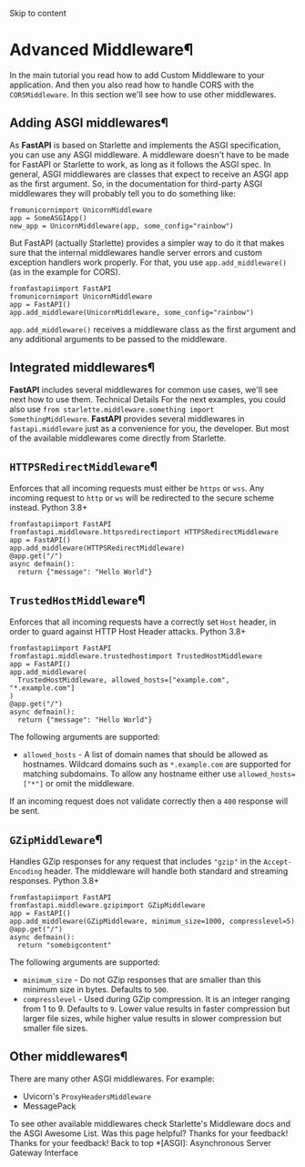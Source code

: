Skip to content 
# Advanced Middleware¶
In the main tutorial you read how to add Custom Middleware to your application.
And then you also read how to handle CORS with the `CORSMiddleware`.
In this section we'll see how to use other middlewares.
## Adding ASGI middlewares¶
As **FastAPI** is based on Starlette and implements the ASGI specification, you can use any ASGI middleware.
A middleware doesn't have to be made for FastAPI or Starlette to work, as long as it follows the ASGI spec.
In general, ASGI middlewares are classes that expect to receive an ASGI app as the first argument.
So, in the documentation for third-party ASGI middlewares they will probably tell you to do something like:
```
fromunicornimport UnicornMiddleware
app = SomeASGIApp()
new_app = UnicornMiddleware(app, some_config="rainbow")

```

But FastAPI (actually Starlette) provides a simpler way to do it that makes sure that the internal middlewares handle server errors and custom exception handlers work properly.
For that, you use `app.add_middleware()` (as in the example for CORS).
```
fromfastapiimport FastAPI
fromunicornimport UnicornMiddleware
app = FastAPI()
app.add_middleware(UnicornMiddleware, some_config="rainbow")

```

`app.add_middleware()` receives a middleware class as the first argument and any additional arguments to be passed to the middleware.
## Integrated middlewares¶
**FastAPI** includes several middlewares for common use cases, we'll see next how to use them.
Technical Details
For the next examples, you could also use `from starlette.middleware.something import SomethingMiddleware`.
**FastAPI** provides several middlewares in `fastapi.middleware` just as a convenience for you, the developer. But most of the available middlewares come directly from Starlette.
## `HTTPSRedirectMiddleware`¶
Enforces that all incoming requests must either be `https` or `wss`.
Any incoming request to `http` or `ws` will be redirected to the secure scheme instead.
Python 3.8+
```
fromfastapiimport FastAPI
fromfastapi.middleware.httpsredirectimport HTTPSRedirectMiddleware
app = FastAPI()
app.add_middleware(HTTPSRedirectMiddleware)
@app.get("/")
async defmain():
  return {"message": "Hello World"}

```

## `TrustedHostMiddleware`¶
Enforces that all incoming requests have a correctly set `Host` header, in order to guard against HTTP Host Header attacks.
Python 3.8+
```
fromfastapiimport FastAPI
fromfastapi.middleware.trustedhostimport TrustedHostMiddleware
app = FastAPI()
app.add_middleware(
  TrustedHostMiddleware, allowed_hosts=["example.com", "*.example.com"]
)
@app.get("/")
async defmain():
  return {"message": "Hello World"}

```

The following arguments are supported:
  * `allowed_hosts` - A list of domain names that should be allowed as hostnames. Wildcard domains such as `*.example.com` are supported for matching subdomains. To allow any hostname either use `allowed_hosts=["*"]` or omit the middleware.


If an incoming request does not validate correctly then a `400` response will be sent.
## `GZipMiddleware`¶
Handles GZip responses for any request that includes `"gzip"` in the `Accept-Encoding` header.
The middleware will handle both standard and streaming responses.
Python 3.8+
```
fromfastapiimport FastAPI
fromfastapi.middleware.gzipimport GZipMiddleware
app = FastAPI()
app.add_middleware(GZipMiddleware, minimum_size=1000, compresslevel=5)
@app.get("/")
async defmain():
  return "somebigcontent"

```

The following arguments are supported:
  * `minimum_size` - Do not GZip responses that are smaller than this minimum size in bytes. Defaults to `500`.
  * `compresslevel` - Used during GZip compression. It is an integer ranging from 1 to 9. Defaults to `9`. Lower value results in faster compression but larger file sizes, while higher value results in slower compression but smaller file sizes.


## Other middlewares¶
There are many other ASGI middlewares.
For example:
  * Uvicorn's `ProxyHeadersMiddleware`
  * MessagePack


To see other available middlewares check Starlette's Middleware docs and the ASGI Awesome List.
Was this page helpful? 
Thanks for your feedback! 
Thanks for your feedback! 
Back to top 
  *[ASGI]: Asynchronous Server Gateway Interface
